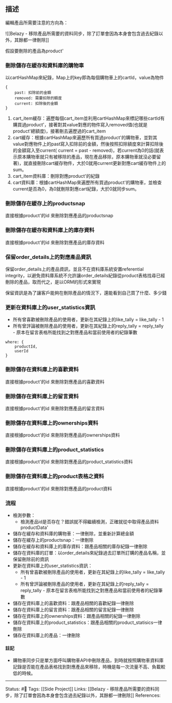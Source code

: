 ## 描述

編輯產品所需要注意的方向為：

![[Belazy - 移除產品所需要的資料同步，除了訂單會因為本身會包含過去紀錄以外，其餘都一律刪除]]

假設要刪除的產品為product'

### 刪除儲存在緩存和資料庫的購物車
以cartHashMap來紀錄，Map上的key即為每個購物車上的cartId，value為物件
```
{
	past: 扣除前的金額
	removed: 需要扣除的額度
	current: 扣除後的金額
}
```


1. cart_item緩存：遍歷每個cart_item並利用cartHashMap來標記哪些cartId有購買過product'，接著對其value對應的物件寫入removed值(也就是product'總額度)，接著刪去遍歷過的cart_item
2. cart緩存：根據cartHashMap來遍歷所有買過product'的購物車，並對其value對應物件上的past寫入扣除前的金額，然後按照扣除額度來計算扣除後的金額寫入至current( current = past - removed)，若current為0的話(就表示原本購物車就只有被移除的產品，現在產品移除，原本購物車就沒必要留著)，就直接刪除cart緩存物件，大於0就用current更新對應cart緩存物件上的sum。
3. cart_item資料庫：刪除對應product'的紀錄
4. cart資料庫：根據cartHashMap來遍歷所有買過product'的購物車，並檢查current是否為0，為0就刪除對應cart紀錄，大於0就同步sum。

### 刪除儲存在緩存上的productsnap
直接根據product'的id 來刪除對應產品的productsnap

### 刪除儲存在緩存和資料庫上的庫存資料
直接根據product'的id 來刪除對應產品的庫存資料

### 保留order_details上的對應產品資訊
保留order_details上的產品資訊，並且不在資料庫系統安置referential integrity，以避免資料庫系統不允許讓order_details紀錄從product表格找尋已經刪除的產品，取而代之，是以ORM的形式來實現


保留資訊是為了讓客戶能夠在刪除產品的情況下，還能看到自己買了什麼、多少錢
### 更新在資料庫上的user_statistics資訊
-   所有曾喜歡被刪除產品的使用者，更新在其紀錄上的like_tally = like_tally - 1
-   所有曾評論被刪除產品的使用者，更新在其紀錄上的reply_tally = reply_tally - 原本在留言表格所能找到之對應產品和當前使用者的紀錄筆數
```
where: {
	productId,
	userId
}
```

### 刪除儲存在資料庫上的喜歡資料
直接根據product'的id 來刪除對應產品的喜歡資料
### 刪除儲存在資料庫上的留言資料
直接根據product'的id 來刪除對應產品的留言資料

### 刪除儲存在資料庫上的ownerships資料
直接根據product'的id 來刪除對應產品的ownerships資料
### 刪除儲存在資料庫上的product_statistics

直接根據product'的id 來刪除對應產品的product_statistics資料

### 刪除儲存在資料庫上的product表格之資料
    
直接根據product'的id 來刪除對應產品的product資料


### 流程


- 檢測參數：
	- 檢測產品id是否存在？錯誤就不得繼續檢測，正確就從中取得產品資料productData'
-   儲存在緩存和資料庫的購物車：一律刪除，並重新計算總金額
-   儲存在緩存上的productsnap：一律刪除
-   儲存在緩存和資料庫上的庫存資料：跟產品相關的庫存紀錄一律刪除
-   儲存在資料庫的訂單：以order_details來紀錄過去訂單所訂購的產品名稱，並保留刪除前的資訊
-   更新在資料庫上的user_statistics資訊：
    -   所有曾喜歡被刪除產品的使用者，更新在其紀錄上的like_tally = like_tally - 1
    -   所有曾評論被刪除產品的使用者，更新在其紀錄上的reply_tally = reply_tally - 原本在留言表格所能找到之對應產品和當前使用者的紀錄筆數
-   儲存在資料庫上的喜歡資料：跟產品相關的喜歡紀錄一律刪除
-   儲存在資料庫上的留言資料：跟產品相關的留言紀錄一律刪除
-   儲存在資料庫上的ownerships資料：跟產品相關的紀錄一律刪除
-   儲存在資料庫上的product_statistics：跟產品相關的product_statisics一律刪除
-   儲存在資料庫上的產品：一律刪除 





#### 註記
- 購物車同步只是單方面呼叫購物車API中刪除產品，到時就按照購物車資料庫記錄是否能在產品表格找到對應產品來移除，時機是每一次流量不高、負載較低的時候。


---
Status: #🌱 
Tags:
[[Side Project]]
Links:
[[Belazy - 移除產品所需要的資料同步，除了訂單會因為本身會包含過去紀錄以外，其餘都一律刪除]]
References: